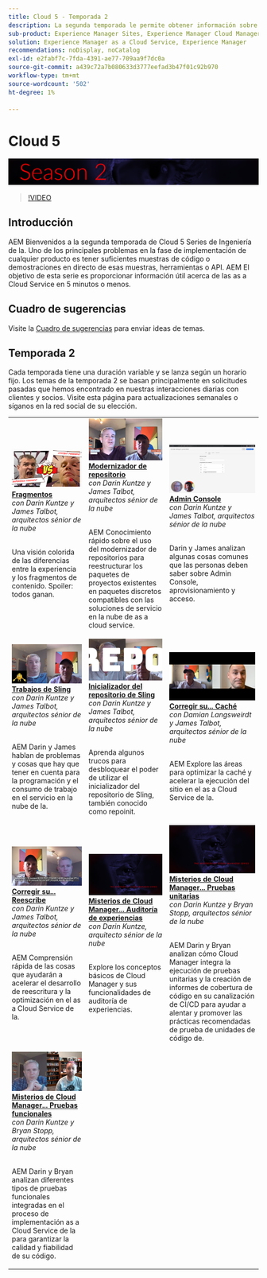 ```yaml
---
title: Cloud 5 - Temporada 2
description: La segunda temporada le permite obtener información sobre Adobe Experience Manager AEM () as a Cloud Service de los propios ingenieros expertos de Adobe que lo construyen y de los servicios expertos que lo entregan.
sub-product: Experience Manager Sites, Experience Manager Cloud Manager, Experience Manager Assets
solution: Experience Manager as a Cloud Service, Experience Manager
recommendations: noDisplay, noCatalog
exl-id: e2fabf7c-7fda-4391-ae77-709aa9f7dc0a
source-git-commit: a439c72a7b080633d3777eefad3b47f01c92b970
workflow-type: tm+mt
source-wordcount: '502'
ht-degree: 1%

---
```


# Cloud 5

![AEM Serie de expertos de](./imgs/masthead-s2.png)
>[!VIDEO](https://video.tv.adobe.com/v/346567?quality=12&learn=on)

## Introducción

AEM Bienvenidos a la segunda temporada de Cloud 5 Series de Ingeniería de la. Uno de los principales problemas en la fase de implementación de cualquier producto es tener suficientes muestras de código o demostraciones en directo de esas muestras, herramientas o API. AEM El objetivo de esta serie es proporcionar información útil acerca de las as a Cloud Service en 5 minutos o menos.

## Cuadro de sugerencias

Visite la [Cuadro de sugerencias](https://forms.office.com/r/74P5Xz4UH0) para enviar ideas de temas.

## Temporada 2

Cada temporada tiene una duración variable y se lanza según un horario fijo. Los temas de la temporada 2 se basan principalmente en solicitudes pasadas que hemos encontrado en nuestras interacciones diarias con clientes y socios. Visite esta página para actualizaciones semanales o síganos en la red social de su elección.

<table>
    <tr>
        <td>
            <a href="season-2/cloud5-experience-v-content-fragments.md">
                <img alt="Fragmentos" src="./imgs/s2/000-thumb.png"/>
            </a>
            <div>
                <a href="season-2/cloud5-experience-v-content-fragments.md"><strong>Fragmentos</strong></a>        
                <br/><em>con Darin Kuntze y James Talbot, arquitectos sénior de la nube</em>
            </div>
            <p>
                <br/>
                Una visión colorida de las diferencias entre la experiencia y los fragmentos de contenido. Spoiler: todos ganan.
            </p>
        </td>   
         <td>
            <a href="season-2/cloud5-repo-modernizer.md">
                 <img alt="Modernizador de repositorio" src="./imgs/s2/001-thumb.png"/>
            </a>
            <div>
                <a href="season-2/cloud5-repo-modernizer.md"><strong>Modernizador de repositorio</strong></a> 
               <br/><em>con Darin Kuntze y James Talbot, arquitectos sénior de la nube</em>
            </div>
            <p>
                <br/>
                AEM Conocimiento rápido sobre el uso del modernizador de repositorios para reestructurar los paquetes de proyectos existentes en paquetes discretos compatibles con las soluciones de servicio en la nube de as a cloud service.
            </p>
         </td>
         <td>
            <a href="season-2/cloud5-admin-console.md">
                 <img alt="Admin Console" src="./imgs/s2/002-thumb.png"/>
            </a>
            <div>
                  <a href="season-2/cloud5-admin-console.md"><strong>Admin Console</strong></a>
               <br/><em>con Darin Kuntze y James Talbot, arquitectos sénior de la nube</em>
            </div>
            <p>
            <br/>
               Darin y James analizan algunas cosas comunes que las personas deben saber sobre Admin Console, aprovisionamiento y acceso.
            </p>
         </td> 
  </tr>
  <tr>
         <td>
            <a href="season-2/cloud5-sling-job-scheduler.md">
                 <img alt="Trabajos de Sling" src="./imgs/s2/003-thumb.png"/>
            </a>
            <div>
                  <a href="season-2/cloud5-sling-job-scheduler.md"><strong>Trabajos de Sling</strong></a>
               <br/><em>con Darin Kuntze y James Talbot, arquitectos sénior de la nube</em>
            </div>
            <p>
            <br/>
               AEM Darin y James hablan de problemas y cosas que hay que tener en cuenta para la programación y el consumo de trabajo en el servicio en la nube de la.
            </p>
         </td> 
         <td>
            <a href="season-2/cloud5-repoinit.md">
                 <img alt="Inicializador de repositorios (repoinit)" src="./imgs/s2/004-thumb.png"/>
            </a>
            <div>
                  <a href="season-2/cloud5-repoinit.md"><strong>Inicializador del repositorio de Sling</strong></a>
               <br/><em>con Darin Kuntze y James Talbot, arquitectos sénior de la nube</em>
            </div>
            <p>
            <br/>
              Aprenda algunos trucos para desbloquear el poder de utilizar el inicializador del repositorio de Sling, también conocido como repoinit.
            </p>
         </td>   
     <td>
            <a href="season-2/cloud5-fix-your-cache.md">
               <img alt="Reparar la caché" src="./imgs/s2/005-thumb.png"/>
            </a>
      <div>
         <a href="season-2/cloud5-fix-your-cache.md"><strong>Corregir su... Caché</strong></a>
         <br/><em>con Damian Langsweirdt y James Talbot, arquitectos sénior de la nube</em>
      </div>
      <p>
         <br/>
             AEM Explore las áreas para optimizar la caché y acelerar la ejecución del sitio en el as a Cloud Service de la.
      </p>
   </td> 
  </tr>
<tr>
   <td>
           <a href="season-2/cloud5-fix-your-rewrites.md">
               <img alt="Corregir sus...reescrituras" src="./imgs/s2/006-thumb.png"/>
            </a>
      <div>
            <a href="season-2/cloud5-fix-your-rewrites.md"><strong>Corregir su... Reescribe</strong></a>
         <br/><em>con Darin Kuntze y James Talbot, arquitectos sénior de la nube</em>
      </div>
      <p>
        <br/>
         AEM Comprensión rápida de las cosas que ayudarán a acelerar el desarrollo de reescritura y la optimización en el as a Cloud Service de la.
      </p>
     </td>   
     <td>
            <a href="season-2/cloud5-mocm-experience-audit.md">
               <img alt="Misterios de Cloud Manager... Auditoría de experiencias" src="./imgs/s2/007-thumb.png"/>
               </a>
      <div>
            <a href="season-2/cloud5-mocm-experience-audit.md"><strong>Misterios de Cloud Manager... Auditoría de experiencias</strong></a>
         <br/><em>con Darin Kuntze, arquitecto sénior de la nube</em>
      </div>
      <p>
        <br/>
        Explore los conceptos básicos de Cloud Manager y sus funcionalidades de auditoría de experiencias.
      </p>
   </td>
     <td>
            <a href="season-2/cloud5-mocm-unit-tests.md">
               <img alt="Misterios de Cloud Manager... Pruebas unitarias" src="./imgs/s2/008-thumb.png"/>
            </a>
      <div>
            <a href="season-2/cloud5-mocm-unit-tests.md"><strong>Misterios de Cloud Manager... Pruebas unitarias</strong></a>
         <br/><em>con Darin Kuntze y Bryan Stopp, arquitectos sénior de la nube</em>
      </div>
      <p>
        <br/>
        AEM Darin y Bryan analizan cómo Cloud Manager integra la ejecución de pruebas unitarias y la creación de informes de cobertura de código en su canalización de CI/CD para ayudar a alentar y promover las prácticas recomendadas de prueba de unidades de código de.
      </p>
   </td> 
  </tr>
    <tr>
        <td>
               <a href="season-2/cloud5-mocm-functional-tests.md">
                   <img alt="Misterios de Cloud Manager... Pruebas funcionales" src="./imgs/s2/009-thumb.png"/>
               </a>
            <div>
                <a href="season-2/cloud5-mocm-functional-tests.md"><strong>Misterios de Cloud Manager... Pruebas funcionales</strong><br/></a>        
                <em>con Darin Kuntze y Bryan Stopp, arquitectos sénior de la nube</em>
            </div>
            <p><br/>
                AEM Darin y Bryan analizan diferentes tipos de pruebas funcionales integradas en el proceso de implementación as a Cloud Service de la para garantizar la calidad y fiabilidad de su código.
            </p>
        </td>
        <td></td>
        <td></td>
    </tr>
</table>
